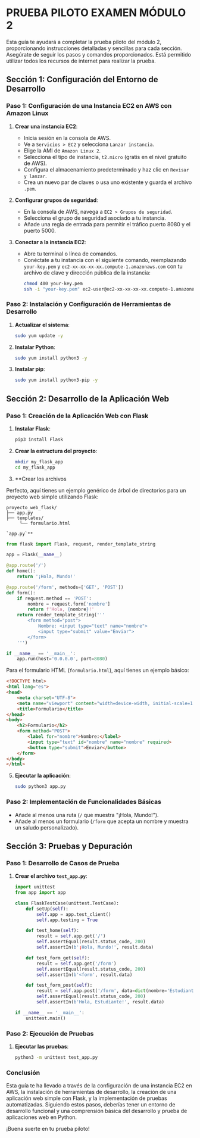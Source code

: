 # PRUEBA PILOTO EXAMEN MÓDULO 2

Esta guía te ayudará a completar la prueba piloto del módulo 2, proporcionando instrucciones detalladas y sencillas para cada sección. Asegúrate de seguir los pasos y comandos proporcionados. Está permitido utilizar todos los recursos de internet para realizar la prueba.

## Sección 1: Configuración del Entorno de Desarrollo

### Paso 1: Configuración de una Instancia EC2 en AWS con Amazon Linux

1. **Crear una instancia EC2**:
   - Inicia sesión en la consola de AWS.
   - Ve a `Servicios > EC2` y selecciona `Lanzar instancia`.
   - Elige la AMI de `Amazon Linux 2`.
   - Selecciona el tipo de instancia, `t2.micro` (gratis en el nivel gratuito de AWS).
   - Configura el almacenamiento predeterminado y haz clic en `Revisar y lanzar`.
   - Crea un nuevo par de claves o usa uno existente y guarda el archivo `.pem`.

2. **Configurar grupos de seguridad**:
   - En la consola de AWS, navega a `EC2 > Grupos de seguridad`.
   - Selecciona el grupo de seguridad asociado a tu instancia.
   - Añade una regla de entrada para permitir el tráfico puerto 8080 y el puerto 5000.

3. **Conectar a la instancia EC2**:
   - Abre tu terminal o línea de comandos.
   - Conéctate a tu instancia con el siguiente comando, reemplazando `your-key.pem` y `ec2-xx-xx-xx-xx.compute-1.amazonaws.com` con tu archivo de clave y dirección pública de la instancia:
     ```sh
     chmod 400 your-key.pem
     ssh -i "your-key.pem" ec2-user@ec2-xx-xx-xx-xx.compute-1.amazonaws.com
     ```

### Paso 2: Instalación y Configuración de Herramientas de Desarrollo

1. **Actualizar el sistema**:
   ```sh
   sudo yum update -y
   ```

2. **Instalar Python**:
   ```sh
   sudo yum install python3 -y
   ```

3. **Instalar pip**:
   ```sh
   sudo yum install python3-pip -y
   ```

## Sección 2: Desarrollo de la Aplicación Web

### Paso 1: Creación de la Aplicación Web con Flask

1. **Instalar Flask**:
   ```sh
   pip3 install Flask
   ```

2. **Crear la estructura del proyecto**:
   ```sh
   mkdir my_flask_app
   cd my_flask_app
   ```

3. **Crear los archivos 

Perfecto, aquí tienes un ejemplo genérico de árbol de directorios para un proyecto web simple utilizando Flask:

```
proyecto_web_flask/
├── app.py
├── templates/
     └── formulario.html

`app.py`**
```

   ```python
   from flask import Flask, request, render_template_string

   app = Flask(__name__)

   @app.route('/')
   def home():
       return '¡Hola, Mundo!'

   @app.route('/form', methods=['GET', 'POST'])
   def form():
       if request.method == 'POST':
           nombre = request.form['nombre']
           return f'Hola, {nombre}!'
       return render_template_string('''
           <form method="post">
               Nombre: <input type="text" name="nombre">
               <input type="submit" value="Enviar">
           </form>
       ''')

   if __name__ == '__main__':
       app.run(host='0.0.0.0', port=8080)
   ```

Para el formulario HTML (`formulario.html`), aquí tienes un ejemplo básico:

```html
<!DOCTYPE html>
<html lang="es">
<head>
    <meta charset="UTF-8">
    <meta name="viewport" content="width=device-width, initial-scale=1.0">
    <title>Formulario</title>
</head>
<body>
    <h2>Formulario</h2>
    <form method="POST">
        <label for="nombre">Nombre:</label>
        <input type="text" id="nombre" name="nombre" required>
        <button type="submit">Enviar</button>
    </form>
</body>
</html>
```


5. **Ejecutar la aplicación**:
   ```sh
   sudo python3 app.py
   ```

### Paso 2: Implementación de Funcionalidades Básicas

- Añade al menos una ruta (`/` que muestra "¡Hola, Mundo!").
- Añade al menos un formulario (`/form` que acepta un nombre y muestra un saludo personalizado).

## Sección 3: Pruebas y Depuración

### Paso 1: Desarrollo de Casos de Prueba

1. **Crear el archivo `test_app.py`**:
   ```python
   import unittest
   from app import app

   class FlaskTestCase(unittest.TestCase):
       def setUp(self):
           self.app = app.test_client()
           self.app.testing = True

       def test_home(self):
           result = self.app.get('/')
           self.assertEqual(result.status_code, 200)
           self.assertIn(b'¡Hola, Mundo!', result.data)

       def test_form_get(self):
           result = self.app.get('/form')
           self.assertEqual(result.status_code, 200)
           self.assertIn(b'<form', result.data)

       def test_form_post(self):
           result = self.app.post('/form', data=dict(nombre='Estudiante'))
           self.assertEqual(result.status_code, 200)
           self.assertIn(b'Hola, Estudiante!', result.data)

   if __name__ == '__main__':
       unittest.main()
   ```

### Paso 2: Ejecución de Pruebas

1. **Ejecutar las pruebas**:
   ```sh
   python3 -m unittest test_app.py
   ```

### Conclusión

Esta guía te ha llevado a través de la configuración de una instancia EC2 en AWS, la instalación de herramientas de desarrollo, la creación de una aplicación web simple con Flask, y la implementación de pruebas automatizadas. Siguiendo estos pasos, deberías tener un entorno de desarrollo funcional y una comprensión básica del desarrollo y prueba de aplicaciones web en Python.

¡Buena suerte en tu prueba piloto!
